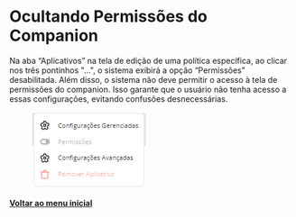 # Ocultando Permissões do Companion

Na aba “Aplicativos” na tela de edição de uma política específica, ao clicar nos três pontinhos "...", o sistema exibirá a opção “Permissões” desabilitada. Além disso, o sistema não deve permitir o acesso à tela de permissões do companion. Isso garante que o usuário não tenha acesso a essas configurações, evitando confusões desnecessárias.

<figure><img src="../../.gitbook/assets/image (6) (1) (1).png" alt=""><figcaption></figcaption></figure>

[**Voltar ao menu inicial**](./)
